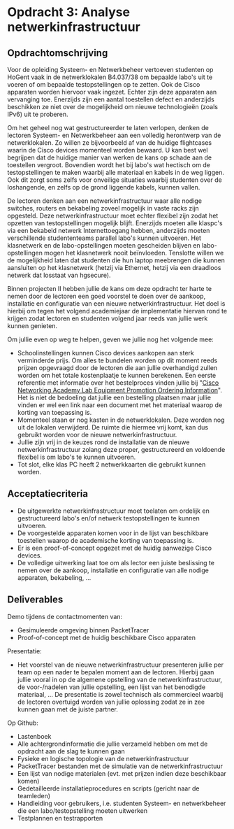 # Opdracht 3: Analyse netwerkinfrastructuur

## Opdrachtomschrijving

Voor de opleiding Systeem- en Netwerkbeheer vertoeven studenten op HoGent vaak in de netwerklokalen B4.037/38 om bepaalde labo's uit te voeren of om bepaalde testopstellingen op te zetten. Ook de Cisco apparaten worden hiervoor vaak ingezet. Echter zijn deze apparaten aan vervanging toe. Enerzijds zijn een aantal toestellen defect en anderzijds beschikken ze niet over de mogelijkheid om nieuwe technologieën (zoals IPv6) uit te proberen.

Om het geheel nog wat gestructureerder te laten verlopen, denken de lectoren Systeem- en Netwerkbeheer aan een volledig herontwerp van de netwerklokalen. Zo willen ze bijvoorbeeld af van de huidige flightcases waarin de Cisco devices momenteel worden bewaard. U kan best wel begrijpen dat de huidige manier van werken de kans op schade aan de toestellen vergroot. Bovendien wordt het bij labo's wat hectisch om de testopstellingen te maken waarbij alle materiaal en kabels in de weg liggen. Ook dit zorgt soms zelfs voor onveilige situaties waarbij studenten over de loshangende, en zelfs op de grond liggende kabels, kunnen vallen.

De lectoren denken aan een netwerkinfrastructuur waar alle nodige switches, routers en bekabeling zoveel mogelijk in vaste racks zijn opgesteld. Deze netwerkinfrastructuur moet echter flexibel zijn zodat het opzetten van testopstellingen mogelijk blijft. Enerzijds moeten alle klaspc's via een bekabeld netwerk Internettoegang hebben, anderzijds moeten verschillende studententeams parallel labo's kunnen uitvoeren. Het klasnetwerk en de labo-opstellingen moeten gescheiden blijven en labo-opstellingen mogen het klasnetwerk nooit beïnvloeden. Tenslotte willen we de mogelijkheid laten dat studenten die hun laptop meebrengen die kunnen aansluiten op het klasnetwerk (hetzij via Ethernet, hetzij via een draadloos netwerk dat losstaat van hgsecure).

Binnen projecten II hebben jullie de kans om deze opdracht ter harte te nemen door de lectoren een goed voorstel te doen over de aankoop, installatie en configuratie van een nieuwe netwerkinfrastructuur. Het doel is hierbij om tegen het volgend academiejaar de implementatie hiervan rond te krijgen zodat lectoren en studenten volgend jaar reeds van jullie werk kunnen genieten.

Om jullie even op weg te helpen, geven we jullie nog het volgende mee:
- Schoolinstellingen kunnen Cisco devices aankopen aan sterk verminderde prijs. Om alles te bundelen worden op dit moment reeds prijzen opgevraagd door de lectoren die aan jullie overhandigd zullen worden om het totale kostenplaatje te kunnen berekenen. Een eerste referentie met informatie over het bestelproces vinden jullie bij "[Cisco Networking Academy Lab Equipment Promotion Ordering Information](http://honim.typepad.com/biasc/2017/03/cisco-networking-academy-lab-equipment-promotion-ordering-information-revised-february-1-2016-.html)". Het is niet de bedoeling dat jullie een bestelling plaatsen maar jullie vinden er wel een link naar een document met het materiaal waarop de korting van toepassing is.
- Momenteel staan er nog kasten in de netwerklokalen. Deze worden nog uit de lokalen verwijderd. De ruimte die hiermee vrij komt, kan dus gebruikt worden voor de nieuwe netwerkinfrastructuur.
- Jullie zijn vrij in de keuzes rond de installatie van de nieuwe netwerkinfrastructuur zolang deze proper, gestructureerd en voldoende flexibel is om labo's te kunnen uitvoeren.
- Tot slot, elke klas PC heeft 2 netwerkkaarten die gebruikt kunnen worden.

## Acceptatiecriteria

- De uitgewerkte netwerkinfrastructuur moet toelaten om ordelijk en gestructureerd labo's en/of netwerk testopstellingen te kunnen uitvoeren.
- De voorgestelde apparaten komen voor in de lijst van beschikbare toestellen waarop de academische korting van toepassing is.
- Er is een proof-of-concept opgezet met de huidig aanwezige Cisco devices.
- De volledige uitwerking laat toe om als lector een juiste beslissing te nemen over de aankoop, installatie en configuratie van alle nodige apparaten, bekabeling, ...

## Deliverables

Demo tijdens de contactmomenten van:

- Gesimuleerde omgeving binnen PacketTracer
- Proof-of-concept met de huidig beschikbare Cisco apparaten

Presentatie:

- Het voorstel van de nieuwe netwerkinfrastructuur presenteren jullie per team op een nader te bepalen moment aan de lectoren. Hierbij gaan jullie vooral in op de algemene opstelling van de netwerkinfrastructuur, de voor-/nadelen van jullie opstelling, een lijst van het benodigde materiaal, ... De presentatie is zowel technisch als commercieel waarbij de lectoren overtuigd worden van jullie oplossing zodat ze in zee kunnen gaan met de juiste partner.

Op Github:

- Lastenboek
- Alle achtergrondinformatie die jullie verzameld hebben om met de opdracht aan de slag te kunnen gaan
- Fysieke en logische topologie van de netwerkinfrastructuur
- PacketTracer bestanden met de simulatie van de netwerkinfrastructuur
- Een lijst van nodige materialen (evt. met prijzen indien deze beschikbaar komen)
- Gedetailleerde installatieprocedures en scripts (gericht naar de teamleden)
- Handleiding voor gebruikers, i.e. studenten Systeem- en netwerkbeheer die een labo/testopstelling moeten uitwerken
- Testplannen en testrapporten
